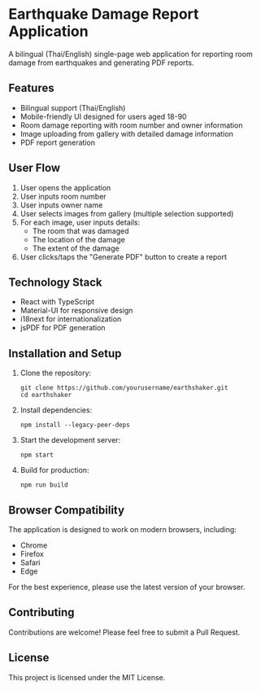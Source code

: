 # Earthquake Damage Report Application

A bilingual (Thai/English) single-page web application for reporting room damage from earthquakes and generating PDF reports.

## Features

- Bilingual support (Thai/English)
- Mobile-friendly UI designed for users aged 18-90
- Room damage reporting with room number and owner information
- Image uploading from gallery with detailed damage information
- PDF report generation

## User Flow

1. User opens the application
2. User inputs room number
3. User inputs owner name
4. User selects images from gallery (multiple selection supported)
5. For each image, user inputs details:
   - The room that was damaged
   - The location of the damage
   - The extent of the damage
6. User clicks/taps the "Generate PDF" button to create a report

## Technology Stack

- React with TypeScript
- Material-UI for responsive design
- i18next for internationalization
- jsPDF for PDF generation

## Installation and Setup

1. Clone the repository:
   ```
   git clone https://github.com/yourusername/earthshaker.git
   cd earthshaker
   ```

2. Install dependencies:
   ```
   npm install --legacy-peer-deps
   ```

3. Start the development server:
   ```
   npm start
   ```

4. Build for production:
   ```
   npm run build
   ```

## Browser Compatibility

The application is designed to work on modern browsers, including:
- Chrome
- Firefox
- Safari
- Edge

For the best experience, please use the latest version of your browser.

## Contributing

Contributions are welcome! Please feel free to submit a Pull Request.

## License

This project is licensed under the MIT License.

